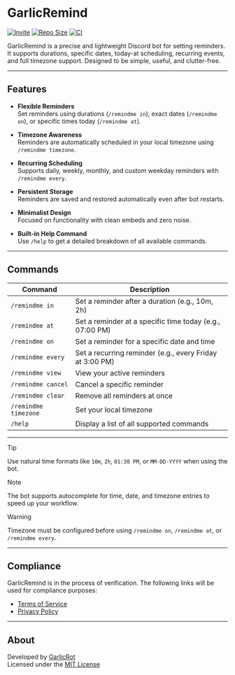 # GarlicRemind

[![Invite](https://img.shields.io/badge/Invite-Bot-5865F2?logo=discord&logoColor=white)](https://discord.com/oauth2/authorize?client_id=1381036586304667820&scope=bot+applications.commands&permissions=2147576832)
[![Repo Size](https://img.shields.io/github/repo-size/GarlicRot/GarlicRemind)](https://github.com/GarlicRot/GarlicRemind)
[![CI](https://github.com/GarlicRot/GarlicRemind/actions/workflows/ci.yml/badge.svg)](https://github.com/GarlicRot/GarlicRemind/actions/workflows/ci.yml)

GarlicRemind is a precise and lightweight Discord bot for setting reminders. It supports durations, specific dates, today-at scheduling, recurring events, and full timezone support. Designed to be simple, useful, and clutter-free.

---

## Features

- **Flexible Reminders**  
  Set reminders using durations (`/remindme in`), exact dates (`/remindme on`), or specific times today (`/remindme at`).

- **Timezone Awareness**  
  Reminders are automatically scheduled in your local timezone using `/remindme timezone`.

- **Recurring Scheduling**  
  Supports daily, weekly, monthly, and custom weekday reminders with `/remindme every`.

- **Persistent Storage**  
  Reminders are saved and restored automatically even after bot restarts.

- **Minimalist Design**  
  Focused on functionality with clean embeds and zero noise.

- **Built-in Help Command**  
  Use `/help` to get a detailed breakdown of all available commands.

---

## Commands

| Command              | Description                                                 |
|----------------------|-------------------------------------------------------------|
| `/remindme in`       | Set a reminder after a duration (e.g., 10m, 2h)             |
| `/remindme at`       | Set a reminder at a specific time today (e.g., 07:00 PM)    |
| `/remindme on`       | Set a reminder for a specific date and time                |
| `/remindme every`    | Set a recurring reminder (e.g., every Friday at 3:00 PM)    |
| `/remindme view`     | View your active reminders                                  |
| `/remindme cancel`   | Cancel a specific reminder                                  |
| `/remindme clear`    | Remove all reminders at once                                |
| `/remindme timezone` | Set your local timezone                                     |
| `/help`              | Display a list of all supported commands                    |

---

> [!TIP]
> Use natural time formats like `10m`, `2h`, `01:30 PM`, or `MM-DD-YYYY` when using the bot.

> [!NOTE]
> The bot supports autocomplete for time, date, and timezone entries to speed up your workflow.

> [!WARNING]
> Timezone must be configured before using `/remindme on`, `/remindme at`, or `/remindme every`.

---

## Compliance

GarlicRemind is in the process of verification. The following links will be used for compliance purposes:

- [Terms of Service](https://garlicremind.github.io/terms)
- [Privacy Policy](https://garlicremind.github.io/privacy)

---

## About

Developed by [GarlicRot](https://github.com/GarlicRot)  
Licensed under the [MIT License](./LICENSE)
